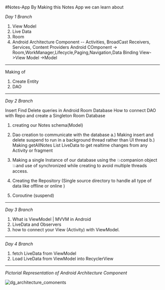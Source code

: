 #Notes-App
By Making this Notes App we can learn about

*Day  1 Branch* 

1) View Model
2) Live Data
3) Room 
4) Android Architecture Component -- Activities, BroadCast Receivers, Services, Content Providers
                                Android COmponent -> Room,WorkManager,Lifecycle,Paging,Navigation,Data Binding
                                View->View Model ->Model
----------------------------------------------------------------------------------------------------------------
Making of 

1) Create Entity
2) DAO
-----------------------------------------------------------------------
*Day 2 Branch*

Insert Find Delete queries in Android Room Database
How to connect DAO with Repo and create a Singleton Room Database
1. creating our Notes schema(Model)
2. Dao creation to communicate with the database
           a.)  Making insert and delete suspend to run in a background thread rather than UI thread
            b.) Making getAllNotes List <Notes>   LiveData to get realtime changes from any Activity or fragment
3. Making a single Instance of our database using the 💥companion object  💥and use of synchronized while creating to avoid multiple threads access.

4. Creating the Repository (Single source directory to handle  all type of data like offline or online )
5. Coroutine (suspend)
---------------------------------------------------------------------------------------------------------------------------------------------------------
*Day 3 Branch*

1) What is ViewModel | MVVM in Android
2)  LiveData and Observers
3) how to connect your View (Activity) with ViewModel.
---------------------------------------------------------------------------------------------------------------------------------------------------------
*Day 4 Branch*

1) fetch LiveData from ViewModel 
2) Load LiveData from ViewModel into RecyclerView
---------------------------------------------------------------------------------------------------------------------------------------------------------


*Pictorial Representation of Android Architecture Component*


![dg_architecture_comonents](https://github.com/CoderDebjeet/Notes-App/assets/91367172/24d621e2-392a-49f5-83c4-c5e0f6673d55)


